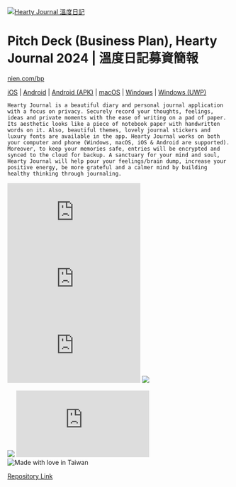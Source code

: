 [![Hearty Journal 溫度日記](https://i0.wp.com/cdn.jsdelivr.net/gh/heartyme/web.hearty.me@main/img/header.png)](https://hearty.me) 


# Pitch Deck (Business Plan), Hearty Journal 2024 | 溫度日記募資簡報

[nien.com/bp](https://bit.ly/3OaL00K) 


[iOS](https://apple.co/3AXkUah) | 
[Android](https://go.nien.co/3ucwTl1) | 
[Android (APK)](https://cdn.jsdelivr.net/gh/chennien/d.hearty.app@main/android/Hearty%20Journal.apk) | 
[macOS](https://d.hearty.app/mac) | 
[Windows](https://d.hearty.app/win) | 
[Windows (UWP)](https://d.hearty.app/uwp) 

```
Hearty Journal is a beautiful diary and personal journal application with a focus on privacy. Securely record your thoughts, feelings, ideas and private moments with the ease of writing on a pad of paper. Its aesthetic looks like a piece of notebook paper with handwritten words on it. Also, beautiful themes, lovely journal stickers and luxury fonts are available in the app. Hearty Journal works on both your computer and phone (Windows, macOS, iOS & Android are supported). Moreover, to keep your memories safe, entries will be encrypted and synced to the cloud for backup. A sanctuary for your mind and soul, Hearty Journal will help pour your feelings/brain dump, increase your positive energy, be more grateful and a calmer mind by building healthy thinking through journaling.
```


![](https://img.shields.io/github/repo-size/chennien/pitch.hearty.me?style=flat-square) 
![](https://img.shields.io/github/v/release/chennien/pitch.hearty.me?style=flat-square) 
![](https://img.shields.io/github/last-commit/chennien/pitch.hearty.me?style=flat-square) 
[![](https://data.jsdelivr.com/v1/package/gh/chennien/pitch.hearty.me/badge?style=rounded)](https://www.jsdelivr.com/package/gh/chennien/pitch.hearty.me) 


![](https://img.shields.io/website?down_color=lightgrey&down_message=down&style=flat-square&up_color=grass&up_message=up&url=https%3A%2F%2Fhearty.me) 
![](https://img.shields.io/hsts/preload/hearty.me?style=flat-square) 
![Made with love in Taiwan](https://madewithlove.vercel.app/tw?heart=true&template=flat-square)


[Repository Link](https://github.com/chennien/pitch.hearty.me) 